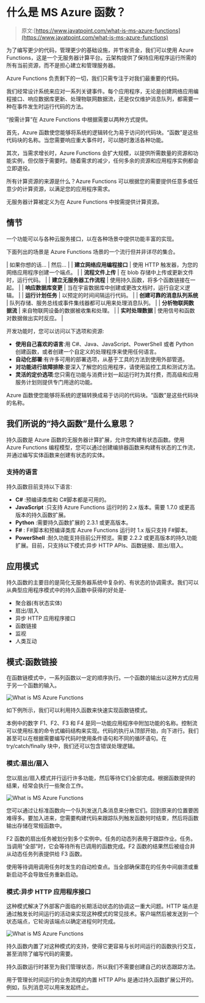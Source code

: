 # 什么是 MS Azure 函数？

> 原文:[https://www.javatpoint.com/what-is-ms-azure-functions](https://www.javatpoint.com/what-is-ms-azure-functions)

为了编写更少的代码，管理更少的基础设施，并节省资金，我们可以使用 Azure Functions，这是一个无服务器计算平台。云架构提供了保持应用程序运行所需的所有当前资源，而不是担心建立和管理服务器。

Azure Functions 负责剩下的一切，我们只需专注于对我们最重要的代码。

我们经常设计系统来应对一系列关键事件。每个应用程序，无论是创建网络应用编程接口、响应数据库更新、处理物联网数据流，还是仅仅维护消息队列，都需要一种在事件发生时运行代码的方法。

“按需计算”在 Azure Functions 中根据需要以两种方式提供。

首先，Azure 函数使您能够将系统的逻辑转化为易于访问的代码块。“函数”是这些代码块的名称。当您需要响应重大事件时，可以随时激活各种功能。

其次，当需求增长时，Azure Functions 会扩大规模，以提供所需数量的资源和功能实例，但仅限于需要时。随着需求的减少，任何多余的资源和应用程序实例都会立即退役。

所有计算资源的来源是什么？Azure Functions 可以根据您的需要提供任意多或任意少的计算资源，以满足您的应用程序需求。

无服务器计算被定义为在 Azure Functions 中按需提供计算资源。

## 情节

一个功能可以与各种云服务接口，以在各种场景中提供功能丰富的实现。

下面列出的场景是 Azure Functions 场景的一个流行但并非详尽的集合。

| 如果你想的话... | 然后... |
| **建立网络应用编程接口** | 使用 HTTP 触发器，为您的网络应用程序创建一个端点。 |
| **流程文件上传** | 在 blob 存储中上传或更新文件时，运行代码。 |
| **建立无服务器工作流程** | 使用持久函数，将多个函数链接在一起。 |
| **响应数据库变更** | 当在宇宙数据库中创建或更改文档时，运行自定义逻辑。 |
| **运行计划任务** | 以预定的时间间隔运行代码。 |
| **创建可靠的消息队列系统** | 队列存储、服务总线或事件集线器都可以用来处理消息队列。 |
| **分析物联网数据流** | 来自物联网设备的数据被收集和处理。 |
| **实时处理数据** | 使用信号和函数对数据做出实时反应。 |

开发功能时，您可以访问以下选项和资源:

*   **使用自己喜欢的语言**:用 C#、Java、JavaScript、PowerShell 或者 Python 创建函数，或者创建一个自定义的处理程序来使用任何语言。
*   **自动化部署**:有许多可用的部署选项，从基于工具的方法到使用外部管道。
*   **对功能进行故障排除**:要深入了解您的应用程序，请使用监控工具和测试方法。
*   **灵活的定价选项**:您只需在功能与消费计划一起运行时为其付费，而高级和应用服务计划则提供专门用途的功能。

Azure 函数使您能够将系统的逻辑转换成易于访问的代码块。“函数”是这些代码块的名称。

## 我们所说的“持久函数”是什么意思？

持久函数是 Azure 函数的无服务器计算扩展，允许您构建有状态函数。使用 Azure Functions 编程模型，您可以通过创建编排器函数来构建有状态的工作流，并通过编写实体函数来创建有状态的实体。

### 支持的语言

持久函数目前支持以下语言:

*   **C#** :预编译类库和 C#脚本都是可用的。
*   **JavaScript** :只支持 Azure Functions 运行时的 2.x 版本。需要 1.7.0 或更高版本的持久函数扩展。
*   **Python** :需要持久函数扩展的 2.3.1 或更高版本。
*   **F#** : F#脚本和预编译类库 Azure Functions 运行时 1.x 版只支持 F#脚本。
*   **PowerShell** :耐久功能支持目前公开预览。需要 2.2.2 或更高版本的持久功能扩展。目前，只支持以下模式:异步 HTTP APIs、函数链接、扇出/扇入。

## 应用模式

持久函数的主要目的是简化无服务器系统中复杂的、有状态的协调需求。我们可以从典型应用程序模式中的持久函数中获得的好处是-

*   聚合器(有状态实体)
*   扇出/扇入
*   异步 HTTP 应用程序接口
*   函数链接
*   监视
*   人类互动

## 模式:函数链接

在函数链模式中，一系列函数以一定的顺序执行。一个函数的输出以这种方式应用于另一个函数的输入。

![What is MS Azure Functions](../Images/69cb8250da6b63e3c74c31f4082b7fa6.png)

如下例所示，我们可以利用持久函数来快速实现函数链模式。

本例中的数字 F1、F2、F3 和 F4 是同一功能应用程序中附加功能的名称。控制流可以使用标准的命令式编码结构来实现。代码的执行从顶部开始，向下进行。我们甚至可以在根据需要编写代码时使用条件语句和不同的循环语句。在 try/catch/finally 块中，我们还可以包含错误处理逻辑。

### 模式:扇出/扇入

您以扇出/扇入模式并行运行许多功能，然后等待它们全部完成。根据函数提供的结果，经常会执行一些聚合工作。

![What is MS Azure Functions](../Images/ab317f02cd01da3ab06779d9b0cd719f.png)

您可以通过让标准函数向一个队列发送几条消息来分散它们。回到原来的位置要困难得多。要加入进来，您需要构建代码来跟踪队列触发函数何时结束，然后将函数输出存储在常规函数中。

F2 函数的扇出任务被划分到多个实例中。任务的动态列表用于跟踪作业。任务。当调用“全部”时，它会等待所有已调用的函数完成。F2 函数的结果然后被组合并从动态任务列表提供给 F3 函数。

使用等待调用调用任务时发生的自动检查点。当全部确保潜在的任务中间崩溃或重新启动不会导致任务重新启动。

### 模式:异步 HTTP 应用程序接口

这种模式解决了外部客户面临的长期活动状态的协调这一重大问题。HTTP 端点是通过触发长时间运行的活动来实现这种模式的常见技术。客户端然后被发送到一个状态端点，它轮询该端点以确定进程何时完成。

![What is MS Azure Functions](../Images/cffc8c75ba680264043de95df7d1f474.png)

持久函数内置了对这种模式的支持，使得它更容易与长时间运行的函数执行交互，甚至消除了编写代码的需要。

持久函数运行时甚至为我们管理状态，所以我们不需要创建自己的状态跟踪方法。

用于管理长时间运行的业务流程的内置 HTTP APIs 是通过持久函数扩展公开的。例如，队列消息可以用来发起终止。

* * *
